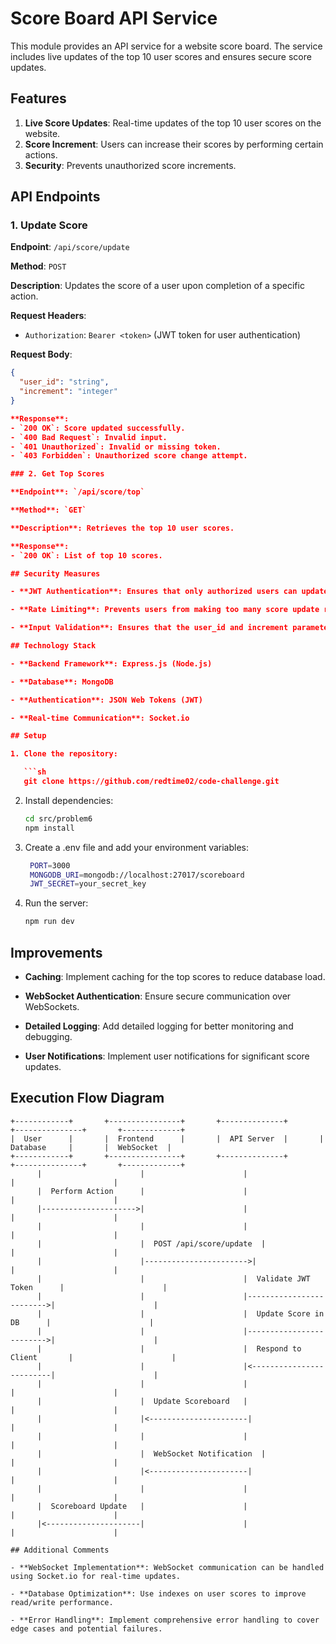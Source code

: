 # Score Board API Service

This module provides an API service for a website score board. The service includes live updates of the top 10 user scores and ensures secure score updates.

## Features

1. **Live Score Updates**: Real-time updates of the top 10 user scores on the website.
2. **Score Increment**: Users can increase their scores by performing certain actions.
3. **Security**: Prevents unauthorized score increments.

## API Endpoints

### 1. Update Score

**Endpoint**: `/api/score/update`

**Method**: `POST`

**Description**: Updates the score of a user upon completion of a specific action.

**Request Headers**:

- `Authorization`: `Bearer <token>` (JWT token for user authentication)

**Request Body**:

````json
{
  "user_id": "string",
  "increment": "integer"
}

**Response**:
- `200 OK`: Score updated successfully.
- `400 Bad Request`: Invalid input.
- `401 Unauthorized`: Invalid or missing token.
- `403 Forbidden`: Unauthorized score change attempt.

### 2. Get Top Scores

**Endpoint**: `/api/score/top`

**Method**: `GET`

**Description**: Retrieves the top 10 user scores.

**Response**:
- `200 OK`: List of top 10 scores.

## Security Measures

- **JWT Authentication**: Ensures that only authorized users can update their scores. The server verifies the JWT token before processing the score update request.

- **Rate Limiting**: Prevents users from making too many score update requests in a short period.

- **Input Validation**: Ensures that the user_id and increment parameters are valid and within acceptable ranges.

## Technology Stack

- **Backend Framework**: Express.js (Node.js)

- **Database**: MongoDB

- **Authentication**: JSON Web Tokens (JWT)

- **Real-time Communication**: Socket.io

## Setup

1. Clone the repository:

   ```sh
   git clone https://github.com/redtime02/code-challenge.git
````

2. Install dependencies:

   ```sh
   cd src/problem6
   npm install
   ```

3. Create a .env file and add your environment variables:

   ```sh
    PORT=3000
    MONGODB_URI=mongodb://localhost:27017/scoreboard
    JWT_SECRET=your_secret_key
   ```

4. Run the server:

   ```sh
   npm run dev
   ```

## Improvements

- **Caching**: Implement caching for the top scores to reduce database load.

- **WebSocket Authentication**: Ensure secure communication over WebSockets.

- **Detailed Logging**: Add detailed logging for better monitoring and debugging.

- **User Notifications**: Implement user notifications for significant score updates.

## Execution Flow Diagram

```plaintext
+------------+       +----------------+       +--------------+       +---------------+       +-------------+
|  User      |       |  Frontend      |       |  API Server  |       |  Database     |       |  WebSocket  |
+------------+       +----------------+       +--------------+       +---------------+       +-------------+
      |                      |                      |                        |                      |
      |  Perform Action      |                      |                        |                      |
      |--------------------->|                      |                        |                      |
      |                      |                      |                        |                      |
      |                      |  POST /api/score/update  |                        |                      |
      |                      |----------------------->|                        |                      |
      |                      |                      |  Validate JWT Token      |                      |
      |                      |                      |------------------------->|                      |
      |                      |                      |  Update Score in DB      |                      |
      |                      |                      |------------------------->|                      |
      |                      |                      |  Respond to Client       |                      |
      |                      |                      |<-------------------------|                      |
      |                      |                      |                        |                      |
      |                      |  Update Scoreboard   |                        |                      |
      |                      |<----------------------|                        |                      |
      |                      |                      |                        |                      |
      |                      |  WebSocket Notification  |                        |                      |
      |                      |<----------------------|                        |                      |
      |                      |                      |                        |                      |
      |  Scoreboard Update   |                      |                        |                      |
      |<---------------------|                      |                        |                      |

## Additional Comments

- **WebSocket Implementation**: WebSocket communication can be handled using Socket.io for real-time updates.

- **Database Optimization**: Use indexes on user scores to improve read/write performance.

- **Error Handling**: Implement comprehensive error handling to cover edge cases and potential failures.
```
